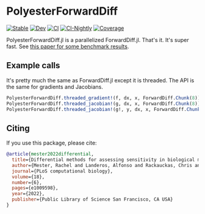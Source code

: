 # PolyesterForwardDiff

[![Stable](https://img.shields.io/badge/docs-stable-blue.svg)](https://JuliaSIMD.github.io/Polyester.jl/stable)
[![Dev](https://img.shields.io/badge/docs-dev-blue.svg)](https://JuliaSIMD.github.io/Polyester.jl/dev)
[![CI](https://github.com/JuliaSIMD/Polyester.jl/actions/workflows/CI.yml/badge.svg)](https://github.com/JuliaSIMD/Polyester.jl/actions/workflows/CI.yml)
[![CI-Nightly](https://github.com/JuliaSIMD/Polyester.jl/actions/workflows/CI-julia-nightly.yml/badge.svg)](https://github.com/JuliaSIMD/Polyester.jl/actions/workflows/CI-julia-nightly.yml)
[![Coverage](https://codecov.io/gh/JuliaSIMD/Polyester.jl/branch/master/graph/badge.svg)](https://codecov.io/gh/JuliaSIMD/Polyester.jl)

PolyesterForwardDiff.jl is a parallelized ForwardDiff.jl. That's it. It's super fast. See [this paper for some benchmark results](https://www.biorxiv.org/content/10.1101/2021.11.15.468697v1.abstract).

## Example calls

It's pretty much the same as ForwardDiff.jl except it is threaded. The API is the same for gradients and Jacobians.

```julia
PolyesterForwardDiff.threaded_gradient!(f, dx, x, ForwardDiff.Chunk(8));
PolyesterForwardDiff.threaded_jacobian!(g, dx, x, ForwardDiff.Chunk(8));
PolyesterForwardDiff.threaded_jacobian!(g!, y, dx, x, ForwardDiff.Chunk(8));
```

## Citing

If you use this package, please cite:


```bib
@article{mester2022differential,
  title={Differential methods for assessing sensitivity in biological models},
  author={Mester, Rachel and Landeros, Alfonso and Rackauckas, Chris and Lange, Kenneth},
  journal={PLoS computational biology},
  volume={18},
  number={6},
  pages={e1009598},
  year={2022},
  publisher={Public Library of Science San Francisco, CA USA}
}
```
